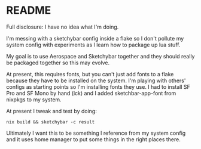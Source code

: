 # README

Full disclosure: I have no idea what I'm doing.

I'm messing with a sketchybar config inside a flake so I don't pollute my system config with experiments as I learn how to package up lua stuff.

My goal is to use Aerospace and Sketchybar together and they should really be packaged together so this may evolve.

At present, this requires fonts, but you can't just add fonts to a flake because they have to be installed on the system.  I'm playing with others' configs as starting points so I'm installing fonts they use. I had to install SF Pro and SF Mono by hand (ick) and I added sketchbar-app-font from nixpkgs to my system.

At present I tweak and test by doing:

`nix build && sketchybar -c result`

Ultimately I want this to be something I reference from my system config and it uses home manager to put some things in the right places there.

